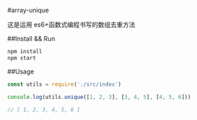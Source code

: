 #array-unique

这是运用 es6+函数式编程书写的数组去重方法

##Install && Run

```sh
npm install
npm start
```

##Usage

```js
const utils = require('./src/index')

console.log(utils.unique([1, 2, 3], [3, 4, 5], [4, 5, 6]))

// [ 1, 2, 3, 4, 5, 6 ]

```